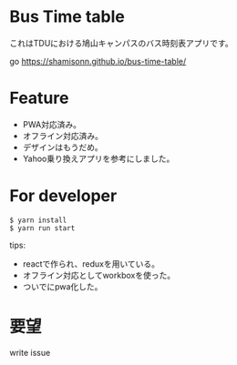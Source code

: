 # Bus Time table

これはTDUにおける鳩山キャンパスのバス時刻表アプリです。

go https://shamisonn.github.io/bus-time-table/

# Feature

- PWA対応済み。
- オフライン対応済み。
- デザインはもうだめ。
- Yahoo乗り換えアプリを参考にしました。

# For developer

```
$ yarn install
$ yarn run start
```

tips:

- reactで作られ、reduxを用いている。
- オフライン対応としてworkboxを使った。
- ついでにpwa化した。

# 要望

write issue
